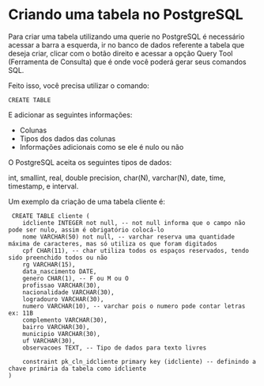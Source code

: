 # Criando uma tabela no PostgreSQL

Para criar uma tabela utilizando uma querie no PostgreSQL é necessário acessar a barra a esquerda, ir no banco de dados referente a tabela que deseja criar, clicar com o botão direito e acessar a opção Query Tool (Ferramenta de Consulta) que é onde você poderá gerar seus comandos SQL.

Feito isso, você precisa utilizar o comando:
``` 
CREATE TABLE
```
E adicionar as seguintes informações:

- Colunas
- Tipos dos dados das colunas
- Informações adicionais como se ele é nulo ou não

O PostgreSQL aceita os seguintes tipos de dados:

int, smallint, real, double precision, char(N), varchar(N), date, time, timestamp, e interval.

Um exemplo da criação de uma tabela cliente é:

```
 CREATE TABLE cliente (
	idcliente INTEGER not null, -- not null informa que o campo não pode ser nulo, assim é obrigatório colocá-lo
	nome VARCHAR(50) not null, -- varchar reserva uma quantidade máxima de caracteres, mas só utiliza os que foram digitados
	cpf CHAR(11), -- char utiliza todos os espaços reservados, tendo sido preenchido todos ou não
	rg VARCHAR(15),
	data_nascimento DATE,
	genero CHAR(1), -- F ou M ou O 
	profissao VARCHAR(30),
	nacionalidade VARCHAR(30),
	logradouro VARCHAR(30),
	numero VARCHAR(10), -- varchar pois o numero pode contar letras ex: 11B
	complemento VARCHAR(30),
	bairro VARCHAR(30),
	municipio VARCHAR(30),
	uf VARCHAR(30),
	observacoes TEXT, -- Tipo de dados para texto livres
	
	constraint pk_cln_idcliente primary key (idcliente) -- definindo a chave primária da tabela como idcliente
)

```


